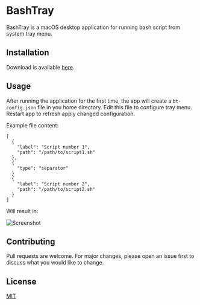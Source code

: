 # BashTray

BashTray is a macOS desktop application for running bash script from system tray menu.

## Installation

Download is available [here](https://github.com/kunstefix/bash-tray/releases/tag/untagged-7a8482a1f99591a2925e).

## Usage
After running the application for the first time, the app will create a `bt-config.json` file in you home directory. Edit this file to configure tray menu. Restart app to refresh apply changed configuration.

Example file content:
```
[
  {
    "label": "Script number 1",
    "path": "/path/to/script1.sh"
  },
  {
    "type": "separator"
  }
  {
    "label": "Script number 2",
    "path": "/path/to/script2.sh"
  }
]
```

Will result in:

![Screenshot](readme-screenshot.png)


## Contributing
Pull requests are welcome. For major changes, please open an issue first to discuss what you would like to change.
## License
[MIT](https://choosealicense.com/licenses/mit/)